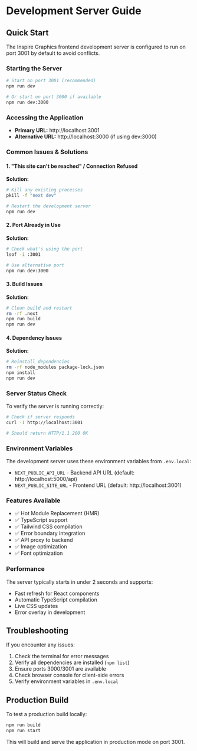 # Development Server Guide

## Quick Start

The Inspire Graphics frontend development server is configured to run on port 3001 by default to avoid conflicts.

### Starting the Server

```bash
# Start on port 3001 (recommended)
npm run dev

# Or start on port 3000 if available
npm run dev:3000
```

### Accessing the Application

- **Primary URL:** http://localhost:3001
- **Alternative URL:** http://localhost:3000 (if using dev:3000)

### Common Issues & Solutions

#### 1. "This site can't be reached" / Connection Refused

**Solution:**
```bash
# Kill any existing processes
pkill -f "next dev"

# Restart the development server
npm run dev
```

#### 2. Port Already in Use

**Solution:**
```bash
# Check what's using the port
lsof -i :3001

# Use alternative port
npm run dev:3000
```

#### 3. Build Issues

**Solution:**
```bash
# Clean build and restart
rm -rf .next
npm run build
npm run dev
```

#### 4. Dependency Issues

**Solution:**
```bash
# Reinstall dependencies
rm -rf node_modules package-lock.json
npm install
npm run dev
```

### Server Status Check

To verify the server is running correctly:

```bash
# Check if server responds
curl -I http://localhost:3001

# Should return HTTP/1.1 200 OK
```

### Environment Variables

The development server uses these environment variables from `.env.local`:

- `NEXT_PUBLIC_API_URL` - Backend API URL (default: http://localhost:5000/api)
- `NEXT_PUBLIC_SITE_URL` - Frontend URL (default: http://localhost:3001)

### Features Available

- ✅ Hot Module Replacement (HMR)
- ✅ TypeScript support
- ✅ Tailwind CSS compilation
- ✅ Error boundary integration
- ✅ API proxy to backend
- ✅ Image optimization
- ✅ Font optimization

### Performance

The server typically starts in under 2 seconds and supports:
- Fast refresh for React components
- Automatic TypeScript compilation
- Live CSS updates
- Error overlay in development

## Troubleshooting

If you encounter any issues:

1. Check the terminal for error messages
2. Verify all dependencies are installed (`npm list`)
3. Ensure ports 3000/3001 are available
4. Check browser console for client-side errors
5. Verify environment variables in `.env.local`

## Production Build

To test a production build locally:

```bash
npm run build
npm run start
```

This will build and serve the application in production mode on port 3001.